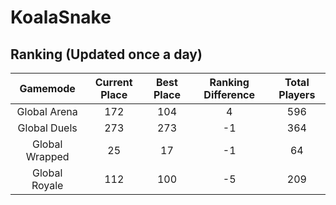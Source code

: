 # KoalaSnake

## Ranking (Updated once a day)
| Gamemode | Current Place | Best Place | Ranking Difference | Total Players |
|:--------:|:-------------:|:----------:|:------------------:|:-------------:|
| Global Arena | 172 | 104 | 4 | 596 |
| Global Duels | 273 | 273 | -1 | 364 |
| Global Wrapped | 25 | 17 | -1 | 64 |
| Global Royale | 112 | 100 | -5 | 209 |

